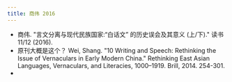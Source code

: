 ```yaml
---
title: 商伟 2016
---
```


- 商伟. "言文分离与现代民族国家:“白话文” 的历史误会及其意义 (上/下)." 读书 11/12 (2016).
- 原刊大概是这个？ Wei, Shang. "10 Writing and Speech: Rethinking the Issue of Vernaculars in Early Modern China." Rethinking East Asian Languages, Vernaculars, and Literacies, 1000–1919. Brill, 2014. 254-301.
-